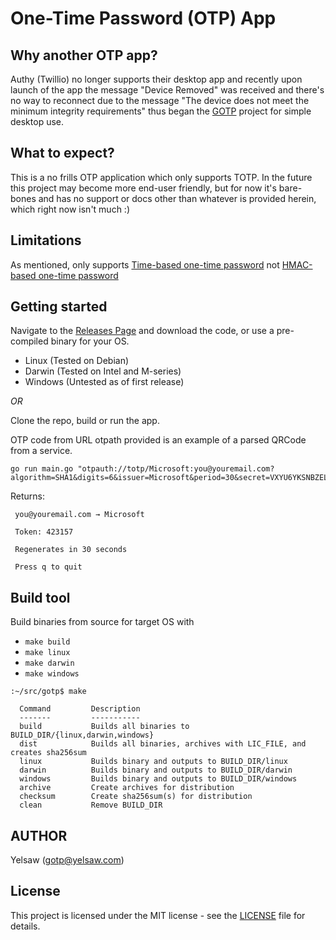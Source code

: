 # One-Time Password (OTP) App

## Why another OTP app?
Authy (Twillio) no longer supports their desktop app and recently upon launch of the app the message "Device Removed" was received and there's no way to reconnect due to the message "The device does not meet the minimum integrity requirements" thus began the [GOTP](https://github.com/yelsaw/gotp) project for simple desktop use.

## What to expect?
This is a no frills OTP application which only supports TOTP.
In the future this project may become more end-user friendly, but for now it's bare-bones and has no support or docs other than whatever is provided herein, which right now isn't much :)

## Limitations
As mentioned, only supports [Time-based one-time password](https://en.wikipedia.org/wiki/Time-based_one-time_password) not [HMAC-based one-time password](https://en.wikipedia.org/wiki/HMAC-based_one-time_password)

## Getting started

Navigate to the [Releases Page](https://github.com/yelsaw/gotp/releases) and download the code, or use a pre-compiled binary for your OS.
 - Linux (Tested on Debian)
 - Darwin (Tested on Intel and M-series)
 - Windows (Untested as of first release)

*OR*

Clone the repo, build or run the app.

OTP code from URL
otpath provided is an example of a parsed QRCode from a service.
```
go run main.go "otpauth://totp/Microsoft:you@youremail.com?algorithm=SHA1&digits=6&issuer=Microsoft&period=30&secret=VXYU6YKSNBZELU23"
```

Returns:
```
 you@youremail.com → Microsoft

 Token: 423157

 Regenerates in 30 seconds

 Press q to quit

```

## Build tool

Build binaries from source for target OS with
 
 - `make build`
 - `make linux`
 - `make darwin`
 - `make windows`


```
:~/src/gotp$ make

  Command         Description
  -------         -----------
  build           Builds all binaries to BUILD_DIR/{linux,darwin,windows}
  dist            Builds all binaries, archives with LIC_FILE, and creates sha256sum
  linux           Builds binary and outputs to BUILD_DIR/linux
  darwin          Builds binary and outputs to BUILD_DIR/darwin
  windows         Builds binary and outputs to BUILD_DIR/windows
  archive         Create archives for distribution
  checksum        Create sha256sum(s) for distribution
  clean           Remove BUILD_DIR

```

## AUTHOR

Yelsaw (gotp@yelsaw.com)

## License

This project is licensed under the MIT license - see the [LICENSE](https://github.com/yelsaw/gotp/blob/main/LICENSE) file for details.
